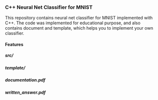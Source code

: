 ### C++ Neural Net Classifier for MNIST

This repository contains neural net classifier for MNIST implemented with C++. The code was implemented for educational purpose, and also contains document and template, which helps you to implement your own classifier. 

#### Features

##### src/

##### template/

##### documentation.pdf

##### written_answer.pdf
